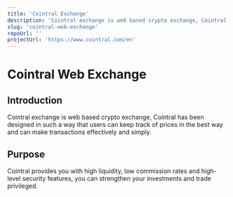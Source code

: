 ```yaml
---
title: 'Cointral Exchange'
description: 'Cointral exchange is web based crypto exchange, Cointral has been designed in such a way that users can keep track of prices in the best way and can make transactions effectively and simply. '
slug: 'cointral-web-exchange'
repoUrl: ''
projectUrl: 'https://www.cointral.com/en'
---
```


# Cointral Web Exchange

## Introduction

Cointral exchange is web based crypto exchange, Cointral has been designed in such a way that users can keep track of prices in the best way and can make transactions effectively and simply.

## Purpose

Cointral provides you with high liquidity, low commission rates and high-level security features, you can strengthen your investments and trade privileged.